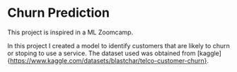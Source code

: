 # Churn Prediction

This project is inspired in a ML Zoomcamp.

In this project I created a model to identify customers that are likely to churn or stoping to use a service. The dataset used was obtained from [kaggle]{https://www.kaggle.com/datasets/blastchar/telco-customer-churn}.